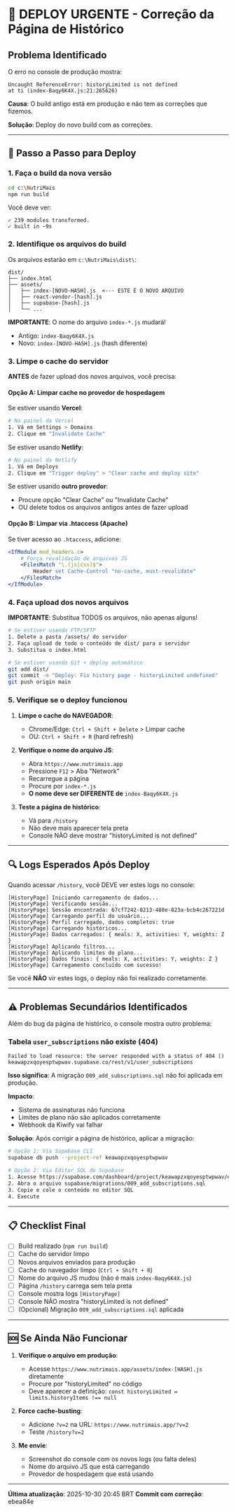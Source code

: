 # 🚨 DEPLOY URGENTE - Correção da Página de Histórico

## Problema Identificado

O erro no console de produção mostra:
```
Uncaught ReferenceError: historyLimited is not defined
at ti (index-Baqy6K4X.js:21:265626)
```

**Causa**: O build antigo está em produção e não tem as correções que fizemos.

**Solução**: Deploy do novo build com as correções.

---

## 🔧 Passo a Passo para Deploy

### 1. Faça o build da nova versão

```bash
cd c:\NutriMais
npm run build
```

Você deve ver:
```
✓ 239 modules transformed.
✓ built in ~9s
```

### 2. Identifique os arquivos do build

Os arquivos estarão em `c:\NutriMais\dist\`:
```
dist/
├── index.html
├── assets/
│   ├── index-[NOVO-HASH].js  <--- ESTE É O NOVO ARQUIVO
│   ├── react-vendor-[hash].js
│   ├── supabase-[hash].js
│   └── ...
```

**IMPORTANTE**: O nome do arquivo `index-*.js` mudará!
- Antigo: `index-Baqy6K4X.js`
- Novo: `index-[NOVO-HASH].js` (hash diferente)

### 3. Limpe o cache do servidor

**ANTES** de fazer upload dos novos arquivos, você precisa:

#### Opção A: Limpar cache no provedor de hospedagem

Se estiver usando **Vercel**:
```bash
# No painel da Vercel
1. Vá em Settings > Domains
2. Clique em "Invalidate Cache"
```

Se estiver usando **Netlify**:
```bash
# No painel da Netlify
1. Vá em Deploys
2. Clique em "Trigger deploy" > "Clear cache and deploy site"
```

Se estiver usando **outro provedor**:
- Procure opção "Clear Cache" ou "Invalidate Cache"
- OU delete todos os arquivos antigos antes de fazer upload

#### Opção B: Limpar via .htaccess (Apache)

Se tiver acesso ao `.htaccess`, adicione:
```apache
<IfModule mod_headers.c>
    # Força revalidação de arquivos JS
    <FilesMatch "\.(js|css)$">
        Header set Cache-Control "no-cache, must-revalidate"
    </FilesMatch>
</IfModule>
```

### 4. Faça upload dos novos arquivos

**IMPORTANTE**: Substitua TODOS os arquivos, não apenas alguns!

```bash
# Se estiver usando FTP/SFTP
1. Delete a pasta /assets/ do servidor
2. Faça upload de todo o conteúdo de dist/ para o servidor
3. Substitua o index.html

# Se estiver usando Git + deploy automático
git add dist/
git commit -m "Deploy: Fix history page - historyLimited undefined"
git push origin main
```

### 5. Verifique se o deploy funcionou

1. **Limpe o cache do NAVEGADOR**:
   - Chrome/Edge: `Ctrl + Shift + Delete` > Limpar cache
   - OU: `Ctrl + Shift + R` (hard refresh)

2. **Verifique o nome do arquivo JS**:
   - Abra `https://www.nutrimais.app`
   - Pressione `F12` > Aba "Network"
   - Recarregue a página
   - Procure por `index-*.js`
   - **O nome deve ser DIFERENTE de** `index-Baqy6K4X.js`

3. **Teste a página de histórico**:
   - Vá para `/history`
   - Não deve mais aparecer tela preta
   - Console NÃO deve mostrar "historyLimited is not defined"

---

## 🔍 Logs Esperados Após Deploy

Quando acessar `/history`, você DEVE ver estes logs no console:

```
[HistoryPage] Iniciando carregamento de dados...
[HistoryPage] Verificando sessão...
[HistoryPage] Sessão encontrada: 67cf7242-8213-488e-823a-bcb4c267221d
[HistoryPage] Carregando perfil do usuário...
[HistoryPage] Perfil carregado, dados completos: true
[HistoryPage] Carregando históricos...
[HistoryPage] Dados carregados: { meals: X, activities: Y, weights: Z }
[HistoryPage] Aplicando filtros...
[HistoryPage] Aplicando limites do plano...
[HistoryPage] Dados finais: { meals: X, activities: Y, weights: Z }
[HistoryPage] Carregamento concluído com sucesso!
```

Se você **NÃO** vir estes logs, o deploy não foi realizado corretamente.

---

## ⚠️ Problemas Secundários Identificados

Além do bug da página de histórico, o console mostra outro problema:

### Tabela `user_subscriptions` não existe (404)

```
Failed to load resource: the server responded with a status of 404 ()
keawapzxqoyesptwpwav.supabase.co/rest/v1/user_subscriptions
```

**Isso significa**: A migração `009_add_subscriptions.sql` não foi aplicada em produção.

**Impacto**:
- Sistema de assinaturas não funciona
- Limites de plano não são aplicados corretamente
- Webhook da Kiwify vai falhar

**Solução**: Após corrigir a página de histórico, aplicar a migração:

```bash
# Opção 1: Via Supabase CLI
supabase db push --project-ref keawapzxqoyesptwpwav

# Opção 2: Via Editor SQL do Supabase
1. Acesse https://supabase.com/dashboard/project/keawapzxqoyesptwpwav/editor
2. Abra o arquivo supabase/migrations/009_add_subscriptions.sql
3. Copie e cole o conteúdo no editor SQL
4. Execute
```

---

## 📋 Checklist Final

- [ ] Build realizado (`npm run build`)
- [ ] Cache do servidor limpo
- [ ] Novos arquivos enviados para produção
- [ ] Cache do navegador limpo (`Ctrl + Shift + R`)
- [ ] Nome do arquivo JS mudou (não é mais `index-Baqy6K4X.js`)
- [ ] Página `/history` carrega sem tela preta
- [ ] Console mostra logs `[HistoryPage]`
- [ ] Console NÃO mostra "historyLimited is not defined"
- [ ] (Opcional) Migração `009_add_subscriptions.sql` aplicada

---

## 🆘 Se Ainda Não Funcionar

1. **Verifique o arquivo em produção**:
   - Acesse `https://www.nutrimais.app/assets/index-[HASH].js` diretamente
   - Procure por "historyLimited" no código
   - Deve aparecer a definição: `const historyLimited = limits.historyItems !== null`

2. **Force cache-busting**:
   - Adicione `?v=2` na URL: `https://www.nutrimais.app/?v=2`
   - Teste `/history?v=2`

3. **Me envie**:
   - Screenshot do console com os novos logs (ou falta deles)
   - Nome do arquivo JS que está carregando
   - Provedor de hospedagem que está usando

---

**Última atualização**: 2025-10-30 20:45 BRT
**Commit com correção**: ebea84e
